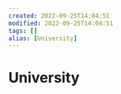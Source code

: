 ```yaml
---
created: 2022-09-25T14:04:51
modified: 2022-09-25T14:04:51
tags: []
alias: [University]
---
```


# University
